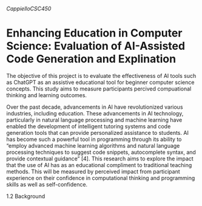 ###### CappielloCSC450

# Enhancing Education in Computer Science: Evaluation of AI-Assisted Code Generation and Explination

The objective of this project is to evaluate the effectiveness of AI tools such as ChatGPT as an assistive educational tool for beginner computer science concepts. This study aims to measure participants percived compuational thinking and learning outcomes. 

Over the past decade, advancements in AI have revolutionized various industries, including education. These advancements in AI technology, particularly in natural language processing and machine learning have enabled the development of intelligent tutoring systems and code generation tools that can provide personalized assistance to students. AI has become such a powerful tool in programming through its ability to “employ advanced machine learning algorithms and natural language processing techniques to suggest code snippets, autocomplete syntax, and provide contextual guidance” [4]. This research aims to explore the impact that the use of AI has as an educational compliment to traditional teaching methods. This will be measured by perceived impact from participant experience on their confidence in computational thinking and programming skills as well as self-confidence. 

1.2 Background
